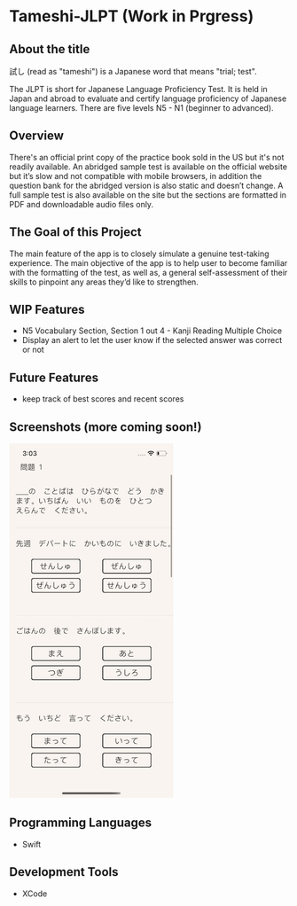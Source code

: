 # Tameshi-JLPT (Work in Prgress)

## About the title
試し (read as "tameshi") is a Japanese word that means "trial; test". 

The JLPT is short for Japanese Language Proficiency Test. It is held in Japan and abroad to evaluate and certify language proficiency of Japanese language learners. There are five levels N5 - N1 (beginner to advanced). 

## Overview
There's an official print copy of the practice book sold in the US but it's not readily available. An abridged sample test is available on the official website but it’s slow and not compatible with mobile browsers, in addition the question bank for the abridged version is also static and doesn’t change. A full sample test is also available on the site but the sections are formatted in PDF and downloadable audio files only.

## The Goal of this Project
The main feature of the app is to closely simulate a genuine test-taking experience. The main objective of the app is to help user to become familiar with the formatting of the test, as well as, a general self-assessment of their skills to pinpoint any areas they’d like to strengthen.

## WIP Features 
- N5 Vocabulary Section, Section 1 out 4 - Kanji Reading Multiple Choice
- Display an alert to let the user know if the selected answer was correct or not

## Future Features
- keep track of best scores and recent scores

## Screenshots (more coming soon!)
![image](images/mondaiOne.png)

## Programming Languages
- Swift

## Development Tools
- XCode
